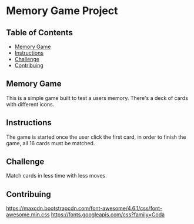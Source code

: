 # Memory Game Project

## Table of Contents

* [Memory Game](#memoryGame)
* [Instructions](#instructions)
* [Challenge](#challenge)
* [Contribuing](#contribuig)

## Memory Game
This is a simple game built to test a users memory. There's a deck of cards with different icons. 

## Instructions

The game is started once the user click the first card, in order to finish the game, all 16 cards must be matched.

## Challenge
Match cards in less time with less moves.


## Contribuing
https://maxcdn.bootstrapcdn.com/font-awesome/4.6.1/css/font-awesome.min.css
https://fonts.googleapis.com/css?family=Coda